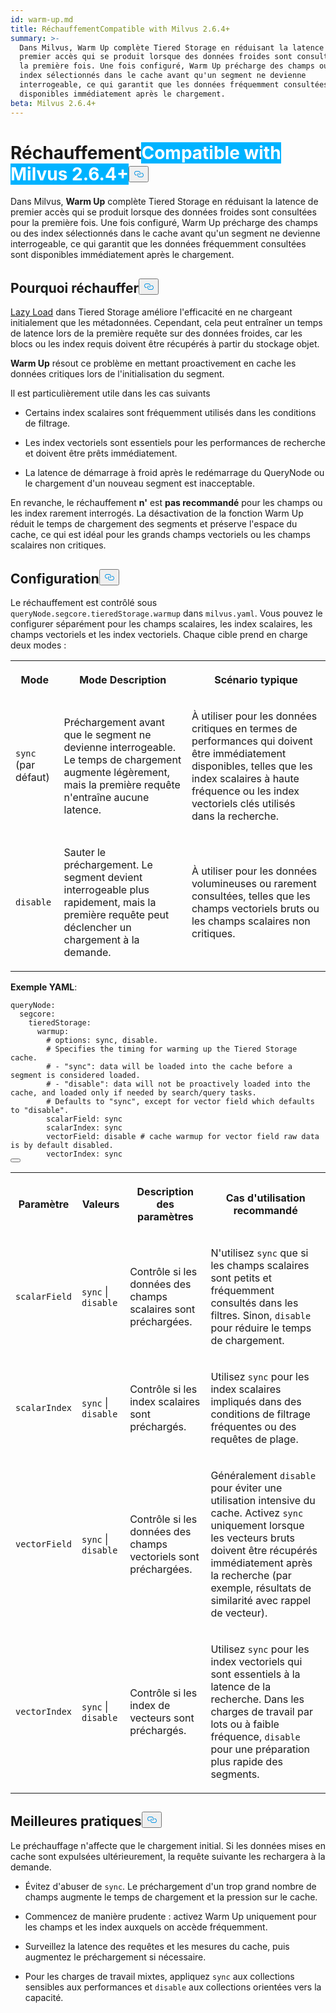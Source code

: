 ```yaml
---
id: warm-up.md
title: RéchauffementCompatible with Milvus 2.6.4+
summary: >-
  Dans Milvus, Warm Up complète Tiered Storage en réduisant la latence de
  premier accès qui se produit lorsque des données froides sont consultées pour
  la première fois. Une fois configuré, Warm Up précharge des champs ou des
  index sélectionnés dans le cache avant qu'un segment ne devienne
  interrogeable, ce qui garantit que les données fréquemment consultées sont
  disponibles immédiatement après le chargement.
beta: Milvus 2.6.4+
---
```

<h1 id="Warm-Up" class="common-anchor-header">Réchauffement<span class="beta-tag" style="background-color:rgb(0, 179, 255);color:white" translate="no">Compatible with Milvus 2.6.4+</span><button data-href="#Warm-Up" class="anchor-icon" translate="no">
      <svg translate="no"
        aria-hidden="true"
        focusable="false"
        height="20"
        version="1.1"
        viewBox="0 0 16 16"
        width="16"
      >
        <path
          fill="#0092E4"
          fill-rule="evenodd"
          d="M4 9h1v1H4c-1.5 0-3-1.69-3-3.5S2.55 3 4 3h4c1.45 0 3 1.69 3 3.5 0 1.41-.91 2.72-2 3.25V8.59c.58-.45 1-1.27 1-2.09C10 5.22 8.98 4 8 4H4c-.98 0-2 1.22-2 2.5S3 9 4 9zm9-3h-1v1h1c1 0 2 1.22 2 2.5S13.98 12 13 12H9c-.98 0-2-1.22-2-2.5 0-.83.42-1.64 1-2.09V6.25c-1.09.53-2 1.84-2 3.25C6 11.31 7.55 13 9 13h4c1.45 0 3-1.69 3-3.5S14.5 6 13 6z"
        ></path>
      </svg>
    </button></h1><p>Dans Milvus, <strong>Warm Up</strong> complète Tiered Storage en réduisant la latence de premier accès qui se produit lorsque des données froides sont consultées pour la première fois. Une fois configuré, Warm Up précharge des champs ou des index sélectionnés dans le cache avant qu'un segment ne devienne interrogeable, ce qui garantit que les données fréquemment consultées sont disponibles immédiatement après le chargement.</p>
<h2 id="Why-warm-up" class="common-anchor-header">Pourquoi réchauffer<button data-href="#Why-warm-up" class="anchor-icon" translate="no">
      <svg translate="no"
        aria-hidden="true"
        focusable="false"
        height="20"
        version="1.1"
        viewBox="0 0 16 16"
        width="16"
      >
        <path
          fill="#0092E4"
          fill-rule="evenodd"
          d="M4 9h1v1H4c-1.5 0-3-1.69-3-3.5S2.55 3 4 3h4c1.45 0 3 1.69 3 3.5 0 1.41-.91 2.72-2 3.25V8.59c.58-.45 1-1.27 1-2.09C10 5.22 8.98 4 8 4H4c-.98 0-2 1.22-2 2.5S3 9 4 9zm9-3h-1v1h1c1 0 2 1.22 2 2.5S13.98 12 13 12H9c-.98 0-2-1.22-2-2.5 0-.83.42-1.64 1-2.09V6.25c-1.09.53-2 1.84-2 3.25C6 11.31 7.55 13 9 13h4c1.45 0 3-1.69 3-3.5S14.5 6 13 6z"
        ></path>
      </svg>
    </button></h2><p><a href="/docs/fr/tiered-storage-overview.md#Phase-1-Lazy-load">Lazy Load</a> dans Tiered Storage améliore l'efficacité en ne chargeant initialement que les métadonnées. Cependant, cela peut entraîner un temps de latence lors de la première requête sur des données froides, car les blocs ou les index requis doivent être récupérés à partir du stockage objet.</p>
<p><strong>Warm Up</strong> résout ce problème en mettant proactivement en cache les données critiques lors de l'initialisation du segment.</p>
<p>Il est particulièrement utile dans les cas suivants</p>
<ul>
<li><p>Certains index scalaires sont fréquemment utilisés dans les conditions de filtrage.</p></li>
<li><p>Les index vectoriels sont essentiels pour les performances de recherche et doivent être prêts immédiatement.</p></li>
<li><p>La latence de démarrage à froid après le redémarrage du QueryNode ou le chargement d'un nouveau segment est inacceptable.</p></li>
</ul>
<p>En revanche, le réchauffement <strong>n'</strong> est <strong>pas recommandé</strong> pour les champs ou les index rarement interrogés. La désactivation de la fonction Warm Up réduit le temps de chargement des segments et préserve l'espace du cache, ce qui est idéal pour les grands champs vectoriels ou les champs scalaires non critiques.</p>
<h2 id="Configuration" class="common-anchor-header">Configuration<button data-href="#Configuration" class="anchor-icon" translate="no">
      <svg translate="no"
        aria-hidden="true"
        focusable="false"
        height="20"
        version="1.1"
        viewBox="0 0 16 16"
        width="16"
      >
        <path
          fill="#0092E4"
          fill-rule="evenodd"
          d="M4 9h1v1H4c-1.5 0-3-1.69-3-3.5S2.55 3 4 3h4c1.45 0 3 1.69 3 3.5 0 1.41-.91 2.72-2 3.25V8.59c.58-.45 1-1.27 1-2.09C10 5.22 8.98 4 8 4H4c-.98 0-2 1.22-2 2.5S3 9 4 9zm9-3h-1v1h1c1 0 2 1.22 2 2.5S13.98 12 13 12H9c-.98 0-2-1.22-2-2.5 0-.83.42-1.64 1-2.09V6.25c-1.09.53-2 1.84-2 3.25C6 11.31 7.55 13 9 13h4c1.45 0 3-1.69 3-3.5S14.5 6 13 6z"
        ></path>
      </svg>
    </button></h2><p>Le réchauffement est contrôlé sous <code translate="no">queryNode.segcore.tieredStorage.warmup</code> dans <code translate="no">milvus.yaml</code>. Vous pouvez le configurer séparément pour les champs scalaires, les index scalaires, les champs vectoriels et les index vectoriels. Chaque cible prend en charge deux modes :</p>
<table>
   <tr>
     <th><p>Mode</p></th>
     <th><p>Mode Description</p></th>
     <th><p>Scénario typique</p></th>
   </tr>
   <tr>
     <td><p><code translate="no">sync</code> (par défaut)</p></td>
     <td><p>Préchargement avant que le segment ne devienne interrogeable. Le temps de chargement augmente légèrement, mais la première requête n'entraîne aucune latence.</p></td>
     <td><p>À utiliser pour les données critiques en termes de performances qui doivent être immédiatement disponibles, telles que les index scalaires à haute fréquence ou les index vectoriels clés utilisés dans la recherche.</p></td>
   </tr>
   <tr>
     <td><p><code translate="no">disable</code></p></td>
     <td><p>Sauter le préchargement. Le segment devient interrogeable plus rapidement, mais la première requête peut déclencher un chargement à la demande.</p></td>
     <td><p>À utiliser pour les données volumineuses ou rarement consultées, telles que les champs vectoriels bruts ou les champs scalaires non critiques.</p></td>
   </tr>
</table>
<p><strong>Exemple YAML</strong>:</p>
<pre><code translate="no" class="language-yaml"><span class="hljs-attr">queryNode:</span>
  <span class="hljs-attr">segcore:</span>
    <span class="hljs-attr">tieredStorage:</span>
      <span class="hljs-attr">warmup:</span>
        <span class="hljs-comment"># options: sync, disable.</span>
        <span class="hljs-comment"># Specifies the timing for warming up the Tiered Storage cache.</span>
        <span class="hljs-comment"># - &quot;sync&quot;: data will be loaded into the cache before a segment is considered loaded.</span>
        <span class="hljs-comment"># - &quot;disable&quot;: data will not be proactively loaded into the cache, and loaded only if needed by search/query tasks.</span>
        <span class="hljs-comment"># Defaults to &quot;sync&quot;, except for vector field which defaults to &quot;disable&quot;.</span>
        <span class="hljs-attr">scalarField:</span> <span class="hljs-string">sync</span>
        <span class="hljs-attr">scalarIndex:</span> <span class="hljs-string">sync</span>
        <span class="hljs-attr">vectorField:</span> <span class="hljs-string">disable</span> <span class="hljs-comment"># cache warmup for vector field raw data is by default disabled.</span>
        <span class="hljs-attr">vectorIndex:</span> <span class="hljs-string">sync</span>
<button class="copy-code-btn"></button></code></pre>
<table>
   <tr>
     <th><p>Paramètre</p></th>
     <th><p>Valeurs</p></th>
     <th><p>Description des paramètres</p></th>
     <th><p>Cas d'utilisation recommandé</p></th>
   </tr>
   <tr>
     <td><p><code translate="no">scalarField</code></p></td>
     <td><p><code translate="no">sync</code> | <code translate="no">disable</code></p></td>
     <td><p>Contrôle si les données des champs scalaires sont préchargées.</p></td>
     <td><p>N'utilisez <code translate="no">sync</code> que si les champs scalaires sont petits et fréquemment consultés dans les filtres. Sinon, <code translate="no">disable</code> pour réduire le temps de chargement.</p></td>
   </tr>
   <tr>
     <td><p><code translate="no">scalarIndex</code></p></td>
     <td><p><code translate="no">sync</code> | <code translate="no">disable</code></p></td>
     <td><p>Contrôle si les index scalaires sont préchargés.</p></td>
     <td><p>Utilisez <code translate="no">sync</code> pour les index scalaires impliqués dans des conditions de filtrage fréquentes ou des requêtes de plage.</p></td>
   </tr>
   <tr>
     <td><p><code translate="no">vectorField</code></p></td>
     <td><p><code translate="no">sync</code> | <code translate="no">disable</code></p></td>
     <td><p>Contrôle si les données des champs vectoriels sont préchargées.</p></td>
     <td><p>Généralement <code translate="no">disable</code> pour éviter une utilisation intensive du cache. Activez <code translate="no">sync</code> uniquement lorsque les vecteurs bruts doivent être récupérés immédiatement après la recherche (par exemple, résultats de similarité avec rappel de vecteur).</p></td>
   </tr>
   <tr>
     <td><p><code translate="no">vectorIndex</code></p></td>
     <td><p><code translate="no">sync</code> | <code translate="no">disable</code></p></td>
     <td><p>Contrôle si les index de vecteurs sont préchargés.</p></td>
     <td><p>Utilisez <code translate="no">sync</code> pour les index vectoriels qui sont essentiels à la latence de la recherche. Dans les charges de travail par lots ou à faible fréquence, <code translate="no">disable</code> pour une préparation plus rapide des segments.</p></td>
   </tr>
</table>
<h2 id="Best-practices" class="common-anchor-header">Meilleures pratiques<button data-href="#Best-practices" class="anchor-icon" translate="no">
      <svg translate="no"
        aria-hidden="true"
        focusable="false"
        height="20"
        version="1.1"
        viewBox="0 0 16 16"
        width="16"
      >
        <path
          fill="#0092E4"
          fill-rule="evenodd"
          d="M4 9h1v1H4c-1.5 0-3-1.69-3-3.5S2.55 3 4 3h4c1.45 0 3 1.69 3 3.5 0 1.41-.91 2.72-2 3.25V8.59c.58-.45 1-1.27 1-2.09C10 5.22 8.98 4 8 4H4c-.98 0-2 1.22-2 2.5S3 9 4 9zm9-3h-1v1h1c1 0 2 1.22 2 2.5S13.98 12 13 12H9c-.98 0-2-1.22-2-2.5 0-.83.42-1.64 1-2.09V6.25c-1.09.53-2 1.84-2 3.25C6 11.31 7.55 13 9 13h4c1.45 0 3-1.69 3-3.5S14.5 6 13 6z"
        ></path>
      </svg>
    </button></h2><p>Le préchauffage n'affecte que le chargement initial. Si les données mises en cache sont expulsées ultérieurement, la requête suivante les rechargera à la demande.</p>
<ul>
<li><p>Évitez d'abuser de <code translate="no">sync</code>. Le préchargement d'un trop grand nombre de champs augmente le temps de chargement et la pression sur le cache.</p></li>
<li><p>Commencez de manière prudente : activez Warm Up uniquement pour les champs et les index auxquels on accède fréquemment.</p></li>
<li><p>Surveillez la latence des requêtes et les mesures du cache, puis augmentez le préchargement si nécessaire.</p></li>
<li><p>Pour les charges de travail mixtes, appliquez <code translate="no">sync</code> aux collections sensibles aux performances et <code translate="no">disable</code> aux collections orientées vers la capacité.</p></li>
</ul>

